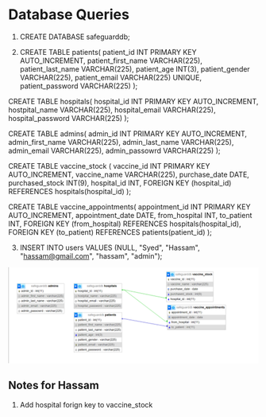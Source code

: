 # Database Queries

1. CREATE DATABASE safeguarddb;

2. CREATE TABLE patients(
	patient_id INT PRIMARY KEY AUTO_INCREMENT,
    patient_first_name VARCHAR(225),
    patient_last_name VARCHAR(225),
    patient_age INT(3),
    patient_gender VARCHAR(225),
    patient_email VARCHAR(225) UNIQUE,
    patient_password VARCHAR(225)
);

CREATE TABLE hospitals(
    hospital_id INT PRIMARY KEY AUTO_INCREMENT,
    hostpital_name VARCHAR(225),
    hospital_email VARCHAR(225),
    hospital_password VARCHAR(225)
);

CREATE TABLE admins(
    admin_id INT PRIMARY KEY AUTO_INCREMENT,
    admin_first_name VARCHAR(225),
    admin_last_name VARCHAR(225),
    admin_email VARCHAR(225),
    admin_passowrd VARCHAR(225)
);

CREATE TABLE vaccine_stock (
    vaccine_id INT PRIMARY KEY AUTO_INCREMENT,
    vaccine_name VARCHAR(225),
    purchase_date DATE,
    purchased_stock INT(9),
    hospital_id INT,
    FOREIGN KEY (hospital_id) REFERENCES hospitals(hospital_id)
);

CREATE TABLE vaccine_appointments(
	appointment_id INT PRIMARY KEY AUTO_INCREMENT,
    appointment_date DATE,
    from_hospital INT,
	to_patient INT,
	FOREIGN KEY (from_hospital) REFERENCES hospitals(hospital_id),
    FOREIGN KEY (to_patient) REFERENCES patients(patient_id)
);

3. INSERT INTO users VALUES (NULL, "Syed", "Hassam", "hassam@gmail.com", "hassam", "admin");

![Alt text](ERDiagram.png)

## Notes for Hassam
1. Add hospital forign key to vaccine_stock

